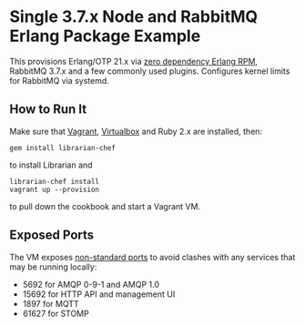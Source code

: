 # Single 3.7.x Node and RabbitMQ Erlang Package Example

This provisions Erlang/OTP 21.x via [zero dependency Erlang RPM](https://github.com/rabbitmq/erlang-rpm/),
RabbitMQ 3.7.x and a few commonly used plugins.
Configures kernel limits for RabbitMQ via systemd.

## How to Run It

Make sure that [Vagrant](https://www.vagrantup.com/), [Virtualbox](https://www.virtualbox.org/) and Ruby 2.x are
installed, then:

```
gem install librarian-chef
```

to install Librarian and

```
librarian-chef install
vagrant up --provision
```

to pull down the cookbook and start a Vagrant VM.

## Exposed Ports

The VM exposes [non-standard ports](https://www.rabbitmq.com/networking.html#selinux-ports) to avoid clashes with any services
that may be running locally:

 * 5692 for AMQP 0-9-1 and AMQP 1.0
 * 15692 for HTTP API and management UI
 * 1897 for MQTT
 * 61627 for STOMP

